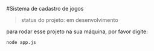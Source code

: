#Sistema de cadastro de jogos</h1>

>status do projeto: em desenvolvimento

para rodar esse projeto na sua máquina, por favor digite:

```
node app.js
```
